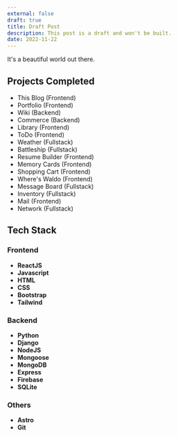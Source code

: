 ```yaml
---
external: false
draft: true
title: Draft Post
description: This post is a draft and won't be built.
date: 2022-11-22
---
```


It's a beautiful world out there.

## Projects Completed
- This Blog (Frontend)
- Portfolio (Frontend)
- Wiki (Backend)
- Commerce (Backend)
- Library (Frontend)
- ToDo (Frontend)
- Weather (Fullstack)
- Battleship (Fullstack)
- Resume Builder (Frontend)
- Memory Cards (Frontend)
- Shopping Cart (Frontend)
- Where's Waldo (Frontend)
- Message Board (Fullstack)
- Inventory (Fullstack)
- Mail (Frontend)
- Network (Fullstack)


## Tech Stack
### Frontend 
- **ReactJS**
- **Javascript**
- **HTML**
- **CSS**
- **Bootstrap**
- **Tailwind**

### Backend 
- **Python**
- **Django** 
- **NodeJS**
- **Mongoose**
- **MongoDB** 
- **Express**
- **Firebase**
- **SQLite**

### Others
- **Astro**
- **Git**

